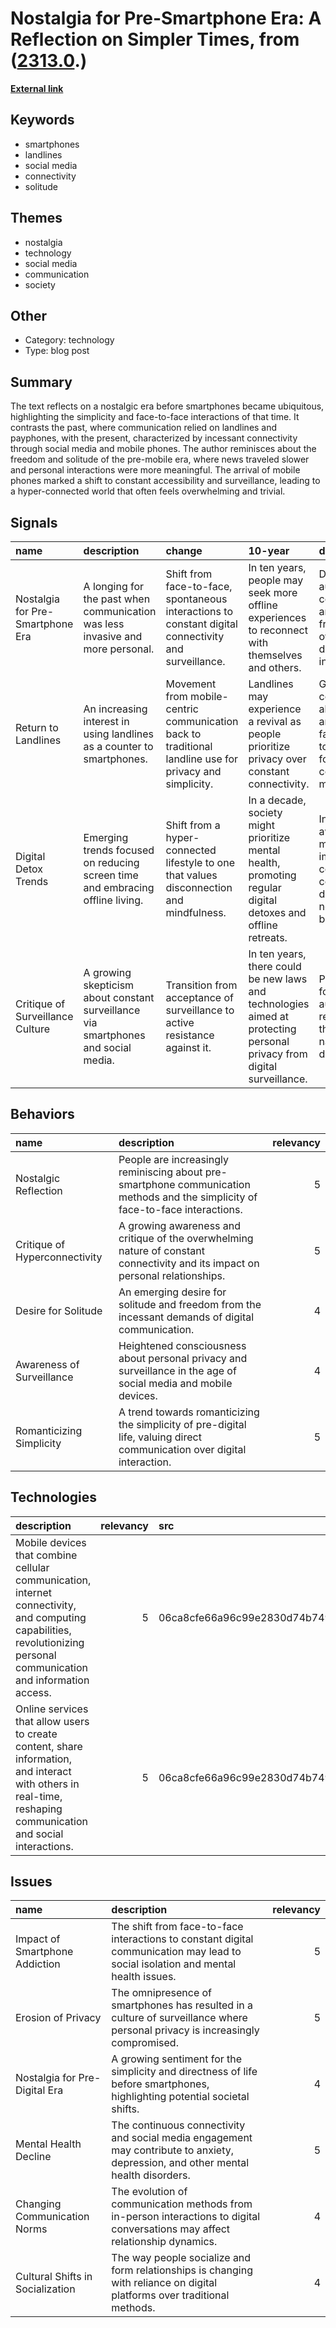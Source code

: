 # __Nostalgia for Pre-Smartphone Era: A Reflection on Simpler Times__, from ([2313.0](https://kghosh.substack.com/p/2313.0).)

__[External link](https://www.newsletter.co.uk/heritage-and-retro/retro/nostalgia-the-age-of-innocence-before-smartphones-became-endemic-3345844)__



## Keywords

* smartphones
* landlines
* social media
* connectivity
* solitude

## Themes

* nostalgia
* technology
* social media
* communication
* society

## Other

* Category: technology
* Type: blog post

## Summary

The text reflects on a nostalgic era before smartphones became ubiquitous, highlighting the simplicity and face-to-face interactions of that time. It contrasts the past, where communication relied on landlines and payphones, with the present, characterized by incessant connectivity through social media and mobile phones. The author reminisces about the freedom and solitude of the pre-mobile era, where news traveled slower and personal interactions were more meaningful. The arrival of mobile phones marked a shift to constant accessibility and surveillance, leading to a hyper-connected world that often feels overwhelming and trivial.

## Signals

| name                             | description                                                                        | change                                                                                                  | 10-year                                                                                                                | driving-force                                                                                                 |   relevancy |
|:---------------------------------|:-----------------------------------------------------------------------------------|:--------------------------------------------------------------------------------------------------------|:-----------------------------------------------------------------------------------------------------------------------|:--------------------------------------------------------------------------------------------------------------|------------:|
| Nostalgia for Pre-Smartphone Era | A longing for the past when communication was less invasive and more personal.     | Shift from face-to-face, spontaneous interactions to constant digital connectivity and surveillance.    | In ten years, people may seek more offline experiences to reconnect with themselves and others.                        | Desire for authentic connections and a break from overwhelming digital interactions.                          |           4 |
| Return to Landlines              | An increasing interest in using landlines as a counter to smartphones.             | Movement from mobile-centric communication back to traditional landline use for privacy and simplicity. | Landlines may experience a revival as people prioritize privacy over constant connectivity.                            | Growing concerns about privacy and digital fatigue leading to a preference for simpler communication methods. |           3 |
| Digital Detox Trends             | Emerging trends focused on reducing screen time and embracing offline living.      | Shift from a hyper-connected lifestyle to one that values disconnection and mindfulness.                | In a decade, society might prioritize mental health, promoting regular digital detoxes and offline retreats.           | Increased awareness of mental health impacts from constant connectivity driving the need for digital breaks.  |           5 |
| Critique of Surveillance Culture | A growing skepticism about constant surveillance via smartphones and social media. | Transition from acceptance of surveillance to active resistance against it.                             | In ten years, there could be new laws and technologies aimed at protecting personal privacy from digital surveillance. | Public demand for privacy and autonomy in response to the pervasive nature of digital tracking.               |           4 |

## Behaviors

| name                          | description                                                                                                                     |   relevancy |
|:------------------------------|:--------------------------------------------------------------------------------------------------------------------------------|------------:|
| Nostalgic Reflection          | People are increasingly reminiscing about pre-smartphone communication methods and the simplicity of face-to-face interactions. |           5 |
| Critique of Hyperconnectivity | A growing awareness and critique of the overwhelming nature of constant connectivity and its impact on personal relationships.  |           5 |
| Desire for Solitude           | An emerging desire for solitude and freedom from the incessant demands of digital communication.                                |           4 |
| Awareness of Surveillance     | Heightened consciousness about personal privacy and surveillance in the age of social media and mobile devices.                 |           4 |
| Romanticizing Simplicity      | A trend towards romanticizing the simplicity of pre-digital life, valuing direct communication over digital interaction.        |           5 |

## Technologies

| description                                                                                                                                                           |   relevancy | src                              |
|:----------------------------------------------------------------------------------------------------------------------------------------------------------------------|------------:|:---------------------------------|
| Mobile devices that combine cellular communication, internet connectivity, and computing capabilities, revolutionizing personal communication and information access. |           5 | 06ca8cfe66a96c99e2830d74b7493668 |
| Online services that allow users to create content, share information, and interact with others in real-time, reshaping communication and social interactions.        |           5 | 06ca8cfe66a96c99e2830d74b7493668 |

## Issues

| name                             | description                                                                                                                       |   relevancy |
|:---------------------------------|:----------------------------------------------------------------------------------------------------------------------------------|------------:|
| Impact of Smartphone Addiction   | The shift from face-to-face interactions to constant digital communication may lead to social isolation and mental health issues. |           5 |
| Erosion of Privacy               | The omnipresence of smartphones has resulted in a culture of surveillance where personal privacy is increasingly compromised.     |           5 |
| Nostalgia for Pre-Digital Era    | A growing sentiment for the simplicity and directness of life before smartphones, highlighting potential societal shifts.         |           4 |
| Mental Health Decline            | The continuous connectivity and social media engagement may contribute to anxiety, depression, and other mental health disorders. |           5 |
| Changing Communication Norms     | The evolution of communication methods from in-person interactions to digital conversations may affect relationship dynamics.     |           4 |
| Cultural Shifts in Socialization | The way people socialize and form relationships is changing with reliance on digital platforms over traditional methods.          |           4 |